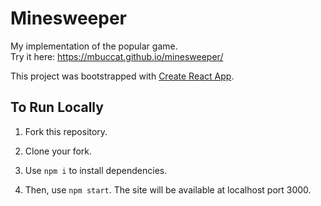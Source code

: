 # Minesweeper
My implementation of the popular game.\
Try it here: https://mbuccat.github.io/minesweeper/

This project was bootstrapped with [Create React App](https://github.com/facebook/create-react-app).

## To Run Locally
1. Fork this repository.

2. Clone your fork.

3. Use `npm i` to install dependencies.

4. Then, use `npm start`. The site will be available at localhost port 3000.